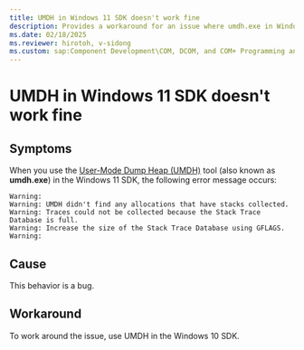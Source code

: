 ```yaml
---
title: UMDH in Windows 11 SDK doesn't work fine
description: Provides a workaround for an issue where umdh.exe in Windows 11 SDK doesn't work fine.
ms.date: 02/18/2025
ms.reviewer: hirotoh, v-sidong
ms.custom: sap:Component Development\COM, DCOM, and COM+ Programming and Runtime
---
```

# UMDH in Windows 11 SDK doesn't work fine

## Symptoms

When you use the [User-Mode Dump Heap (UMDH)](/windows-hardware/drivers/debugger/umdh) tool (also known as **umdh.exe**) in the Windows 11 SDK, the following error message occurs:

```output
Warning:
Warning: UMDH didn't find any allocations that have stacks collected.
Warning: Traces could not be collected because the Stack Trace Database is full.
Warning: Increase the size of the Stack Trace Database using GFLAGS.
Warning:
```

## Cause

This behavior is a bug.

## Workaround

To work around the issue, use UMDH in the Windows 10 SDK.

